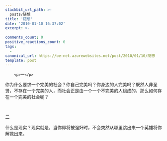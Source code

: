 ```yaml
---
stackbit_url_path: >-
  posts/随想
title: '随想'
date: '2010-01-10 16:37:02'
excerpt: >-
  
comments_count: 0
positive_reactions_count: 0
tags: 
  - 
canonical_url: https://be-net.azurewebsites.net/post/2010/01/10/随想
template: post
---
```


        <p>一</p>
<p>你为什么要求一个完美的社会？你自己完美吗？你身边的人完美吗？既然人非圣贤，不存在一个完美的人，而社会正是由一个一个不完美的人组成的，那么如何存在一个完美的社会呢？</p>
<p>&nbsp;</p>
<p>二</p>
<p>什么是现实？现实就是，当你即将被强<span style="display: none;">|反屏蔽间隔符|</span>奸时，不会突然从哪里跳出来一个英雄将你解救出来。</p>
      